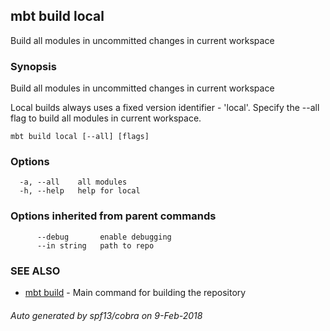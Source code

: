 ## mbt build local

Build all modules in uncommitted changes in current workspace

### Synopsis


Build all modules in uncommitted changes in current workspace

Local builds always uses a fixed version identifier - 'local'.
Specify the --all flag to build all modules in current workspace. 
	

```
mbt build local [--all] [flags]
```

### Options

```
  -a, --all    all modules
  -h, --help   help for local
```

### Options inherited from parent commands

```
      --debug       enable debugging
      --in string   path to repo
```

### SEE ALSO
* [mbt build](mbt_build.md)	 - Main command for building the repository

###### Auto generated by spf13/cobra on 9-Feb-2018
